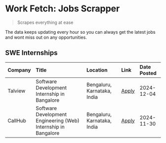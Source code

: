 # Work Fetch: Jobs Scrapper
> Scrapes everything at ease

The data keeps updating every hour so you can always get the latest jobs and wont miss out on any opportunities.

## SWE Internships
<!--START_SECTION:workfetch-->
| Company   | Title                                                          | Location                    | Link                                                                                                                                                                                                                            | Date Posted   |
|:----------|:---------------------------------------------------------------|:----------------------------|:--------------------------------------------------------------------------------------------------------------------------------------------------------------------------------------------------------------------------------|:--------------|
| Talview   | Software Development Internship in Bangalore                   | Bengaluru, Karnataka, India | [Apply](https://in.linkedin.com/jobs/view/software-development-internship-in-bangalore-at-talview-4089000537?position=3&pageNum=0&refId=KNcYXNCvs7igAV8Kbq6JyQ%3D%3D&trackingId=1U7BgpI8aUg6p4JpAW6JSw%3D%3D)                   | 2024-12-04    |
| CallHub   | Software Development Engineering (Web) Internship in Bangalore | Bengaluru, Karnataka, India | [Apply](https://in.linkedin.com/jobs/view/software-development-engineering-web-internship-in-bangalore-at-callhub-4088325113?position=2&pageNum=0&refId=KNcYXNCvs7igAV8Kbq6JyQ%3D%3D&trackingId=OGcJ%2BViZz78YYe49JsJcCw%3D%3D) | 2024-11-30    |
<!--END_SECTION:workfetch-->
